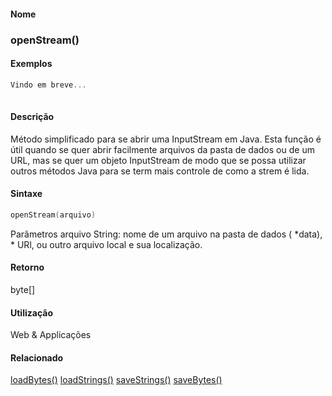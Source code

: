 
#### Nome
### openStream()

#### Exemplos

```pde
Vindo em breve... 
 

```



#### Descrição
Método simplificado para se abrir uma
InputStream em Java. Esta função é útil
quando se quer abrir facilmente arquivos da pasta de dados ou de um
URL, mas se quer um objeto InputStream de modo que se possa utilizar
outros métodos Java para se term mais controle de como a strem
é lida.

#### Sintaxe
```pde
openStream(arquivo)

```
Parâmetros
arquivo
String: nome de um arquivo na pasta de dados ( *data), * URl, ou outro arquivo local e sua localização.


#### Retorno

	
byte[]

#### Utilização

	
Web & Applicações

#### Relacionado
[loadBytes()](loadBytes_
)
[loadStrings()](loadStrings_
)
[saveStrings()](saveStrings_
)
[saveBytes() ](saveBytes_
)

